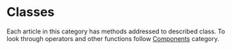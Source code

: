 # Classes

Each article in this category has methods addressed to described class. To look through operators and other functions follow [Components](../components/README.md) category.